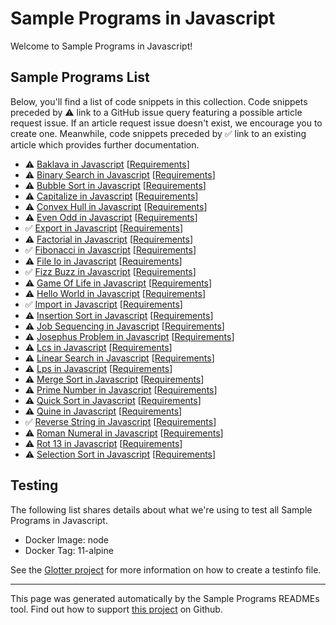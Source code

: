 # Sample Programs in Javascript

Welcome to Sample Programs in Javascript!

## Sample Programs List

Below, you'll find a list of code snippets in this collection. Code snippets preceded by :warning: link to a GitHub issue query featuring a possible article request issue. If an article request issue doesn't exist, we encourage you to create one. Meanwhile, code snippets preceded by :white_check_mark: link to an existing article which provides further documentation.

- :warning: [Baklava in Javascript](https://github.com//TheRenegadeCoder/sample-programs-website/issues?utf8=%E2%9C%93&q=is%3Aissue+is%3Aopen+baklava+javascript) [[Requirements](https://sample-programs.therenegadecoder.com/projects/baklava)]
- :warning: [Binary Search in Javascript](https://github.com//TheRenegadeCoder/sample-programs-website/issues?utf8=%E2%9C%93&q=is%3Aissue+is%3Aopen+binary+search+javascript) [[Requirements](https://sample-programs.therenegadecoder.com/projects/binary-search)]
- :warning: [Bubble Sort in Javascript](https://github.com//TheRenegadeCoder/sample-programs-website/issues?utf8=%E2%9C%93&q=is%3Aissue+is%3Aopen+bubble+sort+javascript) [[Requirements](https://sample-programs.therenegadecoder.com/projects/bubble-sort)]
- :warning: [Capitalize in Javascript](https://github.com//TheRenegadeCoder/sample-programs-website/issues?utf8=%E2%9C%93&q=is%3Aissue+is%3Aopen+capitalize+javascript) [[Requirements](https://sample-programs.therenegadecoder.com/projects/capitalize)]
- :warning: [Convex Hull in Javascript](https://github.com//TheRenegadeCoder/sample-programs-website/issues?utf8=%E2%9C%93&q=is%3Aissue+is%3Aopen+convex+hull+javascript) [[Requirements](https://sample-programs.therenegadecoder.com/projects/convex-hull)]
- :warning: [Even Odd in Javascript](https://github.com//TheRenegadeCoder/sample-programs-website/issues?utf8=%E2%9C%93&q=is%3Aissue+is%3Aopen+even+odd+javascript) [[Requirements](https://sample-programs.therenegadecoder.com/projects/even-odd)]
- :white_check_mark: [Export in Javascript](https://sample-programs.therenegadecoder.com/projects/import-export/javascript) [[Requirements](https://sample-programs.therenegadecoder.com/projects/import-export)]
- :warning: [Factorial in Javascript](https://github.com//TheRenegadeCoder/sample-programs-website/issues?utf8=%E2%9C%93&q=is%3Aissue+is%3Aopen+factorial+javascript) [[Requirements](https://sample-programs.therenegadecoder.com/projects/factorial)]
- :white_check_mark: [Fibonacci in Javascript](https://sample-programs.therenegadecoder.com/projects/fibonacci/javascript) [[Requirements](https://sample-programs.therenegadecoder.com/projects/fibonacci)]
- :warning: [File Io in Javascript](https://github.com//TheRenegadeCoder/sample-programs-website/issues?utf8=%E2%9C%93&q=is%3Aissue+is%3Aopen+file+io+javascript) [[Requirements](https://sample-programs.therenegadecoder.com/projects/file-io)]
- :white_check_mark: [Fizz Buzz in Javascript](https://sample-programs.therenegadecoder.com/projects/fizz-buzz/javascript) [[Requirements](https://sample-programs.therenegadecoder.com/projects/fizz-buzz)]
- :warning: [Game Of Life in Javascript](https://github.com//TheRenegadeCoder/sample-programs-website/issues?utf8=%E2%9C%93&q=is%3Aissue+is%3Aopen+game+of+life+javascript) [[Requirements](https://sample-programs.therenegadecoder.com/projects/game-of-life)]
- :warning: [Hello World in Javascript](https://github.com//TheRenegadeCoder/sample-programs-website/issues?utf8=%E2%9C%93&q=is%3Aissue+is%3Aopen+hello+world+javascript) [[Requirements](https://sample-programs.therenegadecoder.com/projects/hello-world)]
- :white_check_mark: [Import in Javascript](https://sample-programs.therenegadecoder.com/projects/import-export/javascript) [[Requirements](https://sample-programs.therenegadecoder.com/projects/import-export)]
- :warning: [Insertion Sort in Javascript](https://github.com//TheRenegadeCoder/sample-programs-website/issues?utf8=%E2%9C%93&q=is%3Aissue+is%3Aopen+insertion+sort+javascript) [[Requirements](https://sample-programs.therenegadecoder.com/projects/insertion-sort)]
- :warning: [Job Sequencing in Javascript](https://github.com//TheRenegadeCoder/sample-programs-website/issues?utf8=%E2%9C%93&q=is%3Aissue+is%3Aopen+job+sequencing+javascript) [[Requirements](https://sample-programs.therenegadecoder.com/projects/job-sequencing)]
- :warning: [Josephus Problem in Javascript](https://github.com//TheRenegadeCoder/sample-programs-website/issues?utf8=%E2%9C%93&q=is%3Aissue+is%3Aopen+josephus+problem+javascript) [[Requirements](https://sample-programs.therenegadecoder.com/projects/josephus-problem)]
- :warning: [Lcs in Javascript](https://github.com//TheRenegadeCoder/sample-programs-website/issues?utf8=%E2%9C%93&q=is%3Aissue+is%3Aopen+lcs+javascript) [[Requirements](https://sample-programs.therenegadecoder.com/projects/lcs)]
- :warning: [Linear Search in Javascript](https://github.com//TheRenegadeCoder/sample-programs-website/issues?utf8=%E2%9C%93&q=is%3Aissue+is%3Aopen+linear+search+javascript) [[Requirements](https://sample-programs.therenegadecoder.com/projects/linear-search)]
- :warning: [Lps in Javascript](https://github.com//TheRenegadeCoder/sample-programs-website/issues?utf8=%E2%9C%93&q=is%3Aissue+is%3Aopen+lps+javascript) [[Requirements](https://sample-programs.therenegadecoder.com/projects/lps)]
- :warning: [Merge Sort in Javascript](https://github.com//TheRenegadeCoder/sample-programs-website/issues?utf8=%E2%9C%93&q=is%3Aissue+is%3Aopen+merge+sort+javascript) [[Requirements](https://sample-programs.therenegadecoder.com/projects/merge-sort)]
- :warning: [Prime Number in Javascript](https://github.com//TheRenegadeCoder/sample-programs-website/issues?utf8=%E2%9C%93&q=is%3Aissue+is%3Aopen+prime+number+javascript) [[Requirements](https://sample-programs.therenegadecoder.com/projects/prime-number)]
- :warning: [Quick Sort in Javascript](https://github.com//TheRenegadeCoder/sample-programs-website/issues?utf8=%E2%9C%93&q=is%3Aissue+is%3Aopen+quick+sort+javascript) [[Requirements](https://sample-programs.therenegadecoder.com/projects/quick-sort)]
- :warning: [Quine in Javascript](https://github.com//TheRenegadeCoder/sample-programs-website/issues?utf8=%E2%9C%93&q=is%3Aissue+is%3Aopen+quine+javascript) [[Requirements](https://sample-programs.therenegadecoder.com/projects/quine)]
- :white_check_mark: [Reverse String in Javascript](https://sample-programs.therenegadecoder.com/projects/reverse-string/javascript) [[Requirements](https://sample-programs.therenegadecoder.com/projects/reverse-string)]
- :warning: [Roman Numeral in Javascript](https://github.com//TheRenegadeCoder/sample-programs-website/issues?utf8=%E2%9C%93&q=is%3Aissue+is%3Aopen+roman+numeral+javascript) [[Requirements](https://sample-programs.therenegadecoder.com/projects/roman-numeral)]
- :warning: [Rot 13 in Javascript](https://github.com//TheRenegadeCoder/sample-programs-website/issues?utf8=%E2%9C%93&q=is%3Aissue+is%3Aopen+rot+13+javascript) [[Requirements](https://sample-programs.therenegadecoder.com/projects/rot-13)]
- :warning: [Selection Sort in Javascript](https://github.com//TheRenegadeCoder/sample-programs-website/issues?utf8=%E2%9C%93&q=is%3Aissue+is%3Aopen+selection+sort+javascript) [[Requirements](https://sample-programs.therenegadecoder.com/projects/selection-sort)]

## Testing

The following list shares details about what we're using to test all Sample Programs in Javascript.

- Docker Image: node
- Docker Tag: 11-alpine

See the [Glotter project](https://github.com/auroq/glotter) for more information on how to create a testinfo file.

---

This page was generated automatically by the Sample Programs READMEs tool. Find out how to support [this project](https://github.com/TheRenegadeCoder/sample-programs-readmes) on Github.